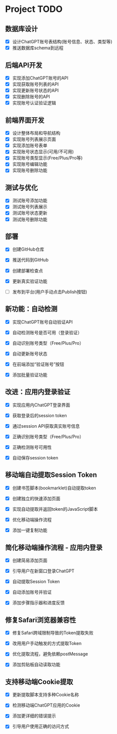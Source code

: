 # Project TODO

## 数据库设计
- [x] 设计ChatGPT账号表结构(账号信息、状态、类型等)
- [x] 推送数据库schema到远程

## 后端API开发
- [x] 实现添加ChatGPT账号的API
- [x] 实现获取账号列表的API
- [x] 实现更新账号状态的API
- [x] 实现删除账号的API
- [x] 实现账号认证验证逻辑

## 前端界面开发
- [x] 设计整体布局和导航结构
- [x] 实现账号列表展示页面
- [x] 实现添加账号表单
- [x] 实现账号状态显示(可用/不可用)
- [x] 实现账号类型显示(Free/Plus/Pro等)
- [x] 实现账号编辑功能
- [x] 实现账号删除功能

## 测试与优化
- [x] 测试账号添加功能
- [x] 测试账号列表展示
- [x] 测试账号状态更新
- [x] 测试账号删除功能

## 部署
- [x] 创建GitHub仓库
- [x] 推送代码到GitHub
- [x] 创建部署检查点
- [x] 更新真实验证功能
- [ ] 发布到平台(用户手动点击Publish按钮)



## 新功能：自动检测
- [x] 实现ChatGPT账号自动验证API
- [x] 自动检测账号是否可用（登录验证）
- [x] 自动识别账号类型（Free/Plus/Pro）
- [x] 自动更新账号状态
- [x] 在前端添加“验证账号”按钮
- [x] 添加批量验证功能



## 改进：应用内登录验证
- [x] 实现应用内ChatGPT登录界面
- [x] 获取登录后的session token
- [x] 通过session API获取真实账号信息
- [x] 正确识别账号类型（Free/Plus/Pro）
- [x] 正确检测账号可用性
- [x] 自动保存session token



## 移动端自动提取Session Token
- [x] 创建书签脚本(bookmarklet)自动提取token
- [x] 创建独立的快速添加页面
- [x] 实现自动提取并返回token的JavaScript脚本
- [x] 优化移动端操作流程
- [x] 添加一键复制功能



## 简化移动端操作流程 - 应用内登录
- [x] 创建简易添加页面
- [x] 引导用户在新窗口登录ChatGPT
- [x] 自动提取Session Token
- [x] 自动添加账号并验证
- [x] 添加步骤指示器和进度反馈



## 修复Safari浏览器兼容性
- [x] 修复Safari跨域限制导致的Token提取失败
- [x] 改用用户手动触发的方式提取Token
- [x] 优化提取流程，避免依赖postMessage
- [x] 添加剪贴板自动读取功能



## 支持移动端Cookie提取
- [x] 更新提取脚本支持多种Cookie名称
- [x] 检测移动端ChatGPT应用的Cookie
- [x] 添加更详细的错误提示
- [x] 引导用户使用正确的访问方式

